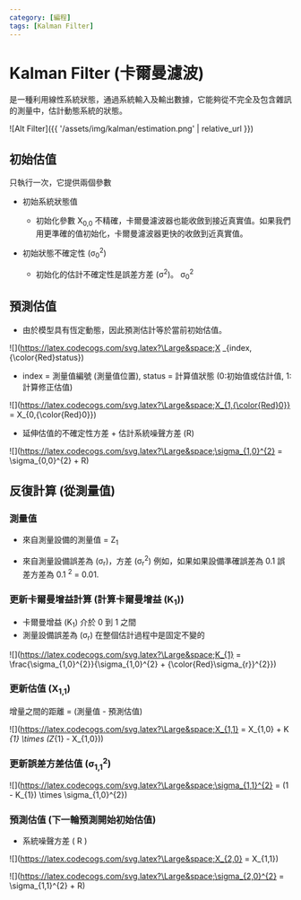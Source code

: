 ```yaml
---
category: [編程]
tags: [Kalman Filter]
---
```


# Kalman Filter (卡爾曼濾波)

是一種利用線性系統狀態，通過系統輸入及輸出數據，它能夠從不完全及包含雜訊的測量中，估計動態系統的狀態。

![Alt Filter]({{ '/assets/img/kalman/estimation.png' | relative_url }})

## 初始估值

只執行一次，它提供兩個參數
	
- 初始系統狀態值
	- 初始化參數 X<sub>0,0</sub> 不精確，卡爾曼濾波器也能收斂到接近真實值。如果我們用更準確的值初始化，卡爾曼濾波器更快的收斂到近真實值。

- 初始狀態不確定性 (σ<sub>0</sub><sup>2</sup>)
	- 初始化的估計不確定性是誤差方差 (σ<sup>2</sup>)。  σ<sub>0</sub><sup>2</sup>
	
## 預測估值

 - 由於模型具有恆定動態，因此預測估計等於當前初始估值。
 
![](https://latex.codecogs.com/svg.latex?\Large&space;X _{index, {\color{Red}status})

 - index = 測量值編號 (測量值位置), status = 計算值狀態 (0:初始值或估計值, 1:計算修正估值)
 
![](https://latex.codecogs.com/svg.latex?\Large&space;X_{1,{\color{Red}0}} = X_{0,{\color{Red}0}})
	 
 - 延伸估值的不確定性方差 + 估計系統噪聲方差 (R)

![](https://latex.codecogs.com/svg.latex?\Large&space;\sigma_{1,0}^{2} = \sigma_{0,0}^{2} + R)
	 
## 反復計算 (從測量值)

### 測量值

 - 來自測量設備的測量值 = Z<sub>1</sub>

 - 來自測量設備誤差為 (σ<sub>r</sub>)，方差 (σ<sub>r</sub><sup>2</sup>) 例如，如果如果設備準確誤差為 0.1 誤差方差為 0.1 <sup>2</sup> = 0.01.
	
### 更新卡爾曼增益計算 (計算卡爾曼增益 (K<sub>1</sub>))

 - 卡爾曼增益 (K<sub>1</sub>) 介於 0 到 1 之間	
 - 測量設備誤差為 (σ<sub>r</sub>) 在整個估計過程中是固定不變的

![](https://latex.codecogs.com/svg.latex?\Large&space;K_{1} = \frac{\sigma_{1,0}^{2}}{\sigma_{1,0}^{2} + {\color{Red}\sigma_{r}}^{2}})

### 更新估值 (X<sub>1,1</sub>)

增量之間的距離 = (測量值 - 預測估值)

![](https://latex.codecogs.com/svg.latex?\Large&space;X_{1,1} = X_{1,0} + K _{1} \times (Z_{1} - X_{1,0}))
   
   
### 更新誤差方差估值 (σ<sub>1,1</sub><sup>2</sup>)  

![](https://latex.codecogs.com/svg.latex?\Large&space;\sigma_{1,1}^{2} = (1 - K_{1}) \times \sigma_{1,0}^{2})
   
  
	 
### 預測估值 (下一輪預測開始初始估值)

- 系統噪聲方差 ( R )

![](https://latex.codecogs.com/svg.latex?\Large&space;X_{2,0} = X_{1,1})


![](https://latex.codecogs.com/svg.latex?\Large&space;\sigma_{2,0}^{2} = \sigma_{1,1}^{2} + R)


